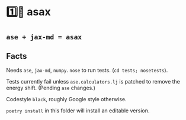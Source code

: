 # 1️⃣🎷 asax
## `ase + jax-md = asax`

## Facts

Needs `ase`, `jax-md`, `numpy`. `nose` to run tests. (`cd tests; nosetests`).

Tests currently fail unless `ase.calculators.lj` is patched to remove the energy shift. (Pending `ase` changes.)

Codestyle `black`, roughly Google style otherwise.

`poetry install` in this folder will install an editable version.
